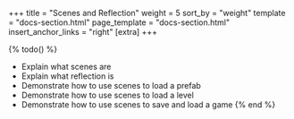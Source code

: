 +++
title = "Scenes and Reflection"
weight = 5
sort_by = "weight"
template = "docs-section.html"
page_template = "docs-section.html"
insert_anchor_links = "right"
[extra]
+++

{% todo() %}

* Explain what scenes are
* Explain what reflection is
* Demonstrate how to use scenes to load a prefab
* Demonstrate how to use scenes to load a level
* Demonstrate how to use scenes to save and load a game
{% end %}
